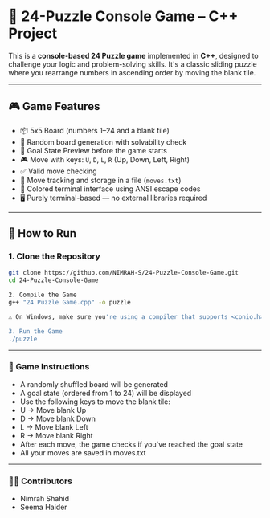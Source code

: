 # 🧩 24-Puzzle Console Game – C++ Project

This is a **console-based 24 Puzzle game** implemented in **C++**, designed to challenge your logic and problem-solving skills. It's a classic sliding puzzle where you rearrange numbers in ascending order by moving the blank tile.

---

## 🎮 Game Features

- 📦 5x5 Board (numbers 1–24 and a blank tile)  
- 🧠 Random board generation with solvability check  
- 🎯 Goal State Preview before the game starts  
- 🎮 Move with keys: `U`, `D`, `L`, `R` (Up, Down, Left, Right)  
- ✅ Valid move checking  
- 💾 Move tracking and storage in a file (`moves.txt`)  
- 🎨 Colored terminal interface using ANSI escape codes  
- 🖥️ Purely terminal-based — no external libraries required  

---

## 🚀 How to Run

### 1. Clone the Repository
```bash
git clone https://github.com/NIMRAH-S/24-Puzzle-Console-Game.git
cd 24-Puzzle-Console-Game

2. Compile the Game
g++ "24 Puzzle Game.cpp" -o puzzle

⚠️ On Windows, make sure you're using a compiler that supports <conio.h> and <windows.h>, such as MinGW or Code::Blocks.

3. Run the Game
./puzzle

```
---

### 📝 Game Instructions
- A randomly shuffled board will be generated
- A goal state (ordered from 1 to 24) will be displayed
- Use the following keys to move the blank tile:
 - U → Move blank Up
 - D → Move blank Down
 - L → Move blank Left
 - R → Move blank Right
- After each move, the game checks if you've reached the goal state
- All your moves are saved in moves.txt

---

### 👨‍💻 Contributors
- Nimrah Shahid
- Seema Haider

